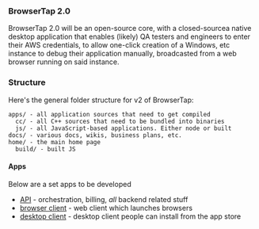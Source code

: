 ### BrowserTap 2.0


BrowserTap 2.0 will be an open-source core, with a closed-sourcea native desktop application that enables (likely) QA testers and engineers to enter their AWS credentials, to allow one-click creation of a Windows, etc instance to debug their application manually, broadcasted from a web browser running on said instance.


### Structure

Here's the general folder structure for v2 of BrowserTap:

```
apps/ - all application sources that need to get compiled
  cc/ - all C++ sources that need to be bundled into binaries
  js/ - all JavaScript-based applications. Either node or built
docs/ - various docs, wikis, business plans, etc.
home/ - the main home page
  build/ - built JS 
```

#### Apps 

Below are a set apps to be developed

- [API](./apps/js/api) - orchestration, billing, *all* backend related stuff
- [browser client](./apps/js/browser-client) - web client which launches browsers
- [desktop client](./apps/js/desktop-client) - desktop client people can install from the app store